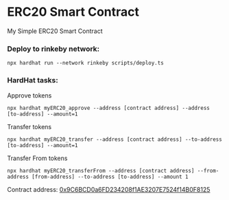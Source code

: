 # ERC20 Smart Contract
My Simple ERC20 Smart Contract

### Deploy to rinkeby network:
```
npx hardhat run --network rinkeby scripts/deploy.ts
```
### HardHat tasks:
Approve tokens
```
npx hardhat myERC20_approve --address [contract address] --address [to-address] --amount=1
```

Transfer tokens
```
npx hardhat myERC20_transfer --address [contract address] --to-address [to-address] --amount=1
```

Transfer From tokens
```
npx hardhat myERC20_transferFrom --address [contract address] --from-address [from-address] --to-address [to-address] --amount 1
```

Contract address:
[0x9C6BCD0a6FD234208f1AE3207E7524f14B0F8125](https://rinkeby.etherscan.io/token/0x9C6BCD0a6FD234208f1AE3207E7524f14B0F8125
)
